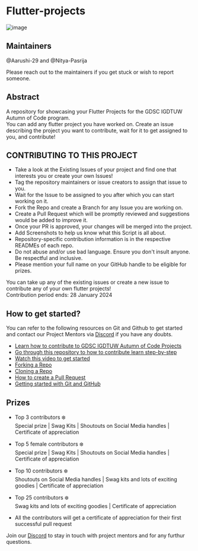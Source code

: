 # Flutter-projects

![image](https://github.com/SnowScriptWinterOfCode/Flutter-Projects/assets/97171261/894e0d8f-151f-423d-b95e-07e588d57dfb)

## Maintainers
@Aarushi-29 and @Nitya-Pasrija 

Please reach out to the maintainers if you get stuck or wish to report someone.

## Abstract
A repository for showcasing your Flutter Projects for the GDSC IGDTUW Autumn of Code program. <br/> 
You can add any flutter project you have worked on. Create an issue describing the project you want to contribute, wait for it to get assigned to you, and contribute!


## CONTRIBUTING TO THIS PROJECT

- Take a look at the Existing Issues of your project and find one that interests you or create your own Issues!
- Tag the repository maintainers or issue creators to assign that issue to you.
- Wait for the Issue to be assigned to you after which you can start working on it.
- Fork the Repo and create a Branch for any Issue you are working on.
- Create a Pull Request which will be promptly reviewed and suggestions would be added to improve it.
- Once your PR is approved, your changes will be merged into the project. 
- Add Screenshots to help us know what this Script is all about.
- Repository-specific contribution information is in the respective READMEs of each repo.
- Do not abuse and/or use bad language. Ensure you don't insult anyone. Be respectful and inclusive.
- Please mention your full name on your GitHub handle to be eligible for prizes.


You can take up any of the existing issues or create a new issue to contribute any of your own flutter projects!<br/> 
Contribution period ends: 28 January 2024


## How to get started?

You can refer to the following resources on Git and Github to get started and contact our Project Mentors via [Discord](https://discord.gg/xTNC4MGB) if you have any doubts.

- [Learn how to contribute to GDSC IGDTUW Autumn of Code Projects](https://www.youtube.com/watch?v=Hcc1LXldeJk)
- [Go through this repository to how to contribute learn step-by-step](https://github.com/firstcontributions/first-contributions)
- [Watch this video to get started](https://youtu.be/SL5KKdmvJ1U)
- [Forking a Repo](https://help.github.com/en/github/getting-started-with-github/fork-a-repo)
- [Cloning a Repo](https://help.github.com/en/desktop/contributing-to-projects/creating-a-pull-request)
- [How to create a Pull Request](https://opensource.com/article/19/7/create-pull-request-github)
- [Getting started with Git and GitHub](https://towardsdatascience.com/getting-started-with-git-and-github-6fcd0f2d4ac6)



## Prizes 
- Top 3 contributors ❄️<br/> 
Special prize | Swag Kits | Shoutouts on Social Media handles | Certificate of appreciation

- Top 5 female contributors ❄️ <br/>
Special prize | Swag Kits | Shoutouts on Social Media handles | Certificate of appreciation

- Top 10 contributors ❄️ <br/>
Shoutouts on Social Media handles | Swag kits and lots of exciting goodies | Certificate of appreciation

- Top 25 contributors ❄️ <br/>
Swag kits and lots of exciting goodies | Certificate of appreciation

- All the contributors will get a certificate of appreciation for their first successful pull request


Join our [Discord](https://discord.gg/KKFUVma6) to stay in touch with project mentors and for any furthur questions. 


